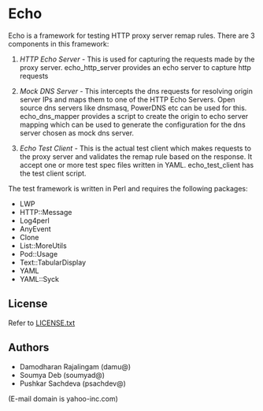# Echo
Echo is a framework for testing HTTP proxy server remap rules. There
are 3 components in this framework:

1. _HTTP Echo Server_ - This is used for capturing the requests made by the
proxy server. echo_http_server provides an echo server to capture http
requests 

1. _Mock DNS Server_ - This intercepts the dns requests for resolving origin
server IPs and maps them to one of the HTTP Echo Servers. Open source dns
servers like dnsmasq, PowerDNS etc can be used for this. echo_dns_mapper
provides a script to create the origin to echo server mapping which can
be used to generate the configuration for the dns server chosen as mock
dns server.

1. _Echo Test Client_ - This is the actual test client which makes
requests to the proxy server and validates the remap rule based
on the response. It accept one or more test spec files written
in YAML. echo_test_client has the test client script.

The test framework is written in Perl and requires the following packages:
*  LWP
*  HTTP::Message
*  Log4perl
*  AnyEvent
*  Clone
*  List::MoreUtils
*  Pod::Usage
*  Text::TabularDisplay
*  YAML
*  YAML::Syck

## License

Refer to [LICENSE.txt](./Echo/blob/master/LICENSE.txt "LICENSE.txt")

## Authors

*  Damodharan Rajalingam (damu@)
*  Soumya Deb (soumyad@)
*  Pushkar Sachdeva (psachdev@)

(E-mail domain is yahoo-inc.com)

